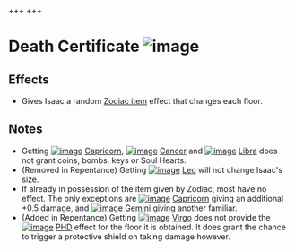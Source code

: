 +++
+++

 # Death Certificate ![image](/image/Death_Certificate.png) 


Effects
---------


* Gives Isaac a random [Zodiac item](/wiki/Signs_of_the_Zodiac "Signs of the Zodiac") effect that changes each floor.


Notes
-------


* Getting [![image](/image/Capricorn.png)](/wiki/Capricorn "Capricorn") [Capricorn](/wiki/Capricorn "Capricorn"), [![image](/image/Cancer.png)](/wiki/Cancer "Cancer") [Cancer](/wiki/Cancer "Cancer") and [![image](/image/Libra.png)](/wiki/Libra "Libra") [Libra](/wiki/Libra "Libra") does not grant coins, bombs, keys or Soul Hearts.
* (Removed in Repentance) Getting [![image](/image/Leo.png)](/wiki/Leo "Leo") [Leo](/wiki/Leo "Leo") will not change Isaac's size.
* If already in possession of the item given by Zodiac, most have no effect. The only exceptions are [![image](/image/Capricorn.png)](/wiki/Capricorn "Capricorn") [Capricorn](/wiki/Capricorn "Capricorn") giving an additional +0.5 damage, and [![image](/image/Gemini_(Item).png)](/wiki/Gemini_(Item) "Gemini") [Gemini](/wiki/Gemini_(Item) "Gemini (Item)") giving another familiar.
* (Added in Repentance) Getting [![image](/image/Virgo.png)](/wiki/Virgo "Virgo") [Virgo](/wiki/Virgo "Virgo") does not provide the [![image](/image/PHD.png)](/wiki/PHD "PHD") [PHD](/wiki/PHD "PHD") effect for the floor it is obtained. It does grant the chance to trigger a protective shield on taking damage however.


